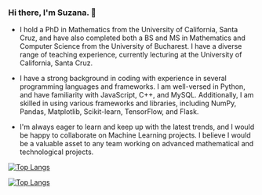 ### Hi there, I'm Suzana. 👋

- I hold a PhD in Mathematics from the University of California, Santa Cruz, and have also completed both a BS and MS in Mathematics and Computer Science from the University of Bucharest. I have a diverse range of teaching experience, currently lecturing at the University of California, Santa Cruz.

- I have a strong background in coding with experience in several programming languages and frameworks. I am well-versed in Python, and have familiarity with JavaScript, C++, and MySQL. Additionally, I am skilled in using various frameworks and libraries, including NumPy, Pandas, Matplotlib, Scikit-learn, TensorFlow, and Flask. 

- I'm always eager to learn and keep up with the latest trends, and I would be happy to collaborate on Machine Learning projects. I believe I would be a valuable asset to any team working on advanced mathematical and technological projects.

[![Top Langs](https://github-readme-stats.vercel.app/api/top-langs/?username=ssuzana&layout=donut)](https://github.com/ssuzana/github-readme-stats)

[![Top Langs](https://github-readme-stats-git-masterrstaa-rickstaa.vercel.app/api/top-langs/?username=ssuzana)](https://github.com/ssuzana/github-readme-stats)

<!--
**ssuzana/ssuzana** is a ✨ _special_ ✨ repository because its `README.md` (this file) appears on your GitHub profile.

-->
